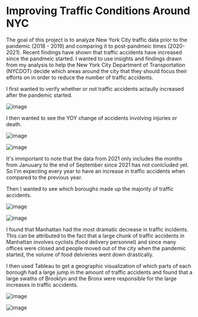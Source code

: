# Improving Traffic Conditions Around NYC

The goal of this project is to analyze New York City traffic data prior to the pandemic (2018 - 2019) and comparing it to post-pandmeic times (2020-2021). Recent findings have shown that traffic accidents have increased since the pandmeic started. I wanted to use insights and findings drawn from my analysis to help the New York City Department of Transportation (NYCDOT) decide which areas around the city that they should focus their efforts on in order to reduce the number of traffic accidents.

I first wanted to verify whether or not traffic accidents actaully increased after the pandemic started.

![image](https://github.com/guostan123/business/blob/main/accients_death_injury_pre_vs_post.png)

I then wanted to see the YOY change of accidents involving injuries or death.

![image](https://github.com/guostan123/business/blob/main/injuries_death_per_year_bar.png)

![image](https://github.com/guostan123/business/blob/main/injuries_death_per_year_line.png)

It's immportant to note that the data from 2021 only includes the months from Januuary to the end of September since 2021 has not conlcluded yet. So I'm expecting every year to have an increase in traffic accidents when compared to the previous year.

Then I wanted to see which boroughs made up the majority of traffic accidents.

![image](https://github.com/guostan123/business/blob/main/pre_pandemic_pie.png)

![image](https://github.com/guostan123/business/blob/main/post_pandemic_pie.png)

I found that Manhattan had the most dramatic decrease in traffic incidents. This can be attributed to the fact that a large chunk of traffic accidents in Manhattan involves cyclists (food delivery personnel) and since many offices were closed and people moved out of the city when the pandemic started, the volume of food delvieries went down drastically.

I then used Tableau to get a geographic visualization of which parts of each borough had a large jump in the amount of traffic accidents and found that a large swaths of Brooklyn and the Bronx were responsible for the large increases in traffic accidents.

![image](https://github.com/guostan123/business/blob/main/tableau_pre_pandemic.png)

![image](https://github.com/guostan123/business/blob/main/tableau_post_pandemic.png)
